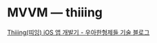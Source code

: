 # MVVM — thiiing

[Thiiing(띠잉) iOS 앱 개발기 - 우아한형제들 기술 블로그](https://woowabros.github.io/experience/2020/07/06/thiiing-ios.html)
